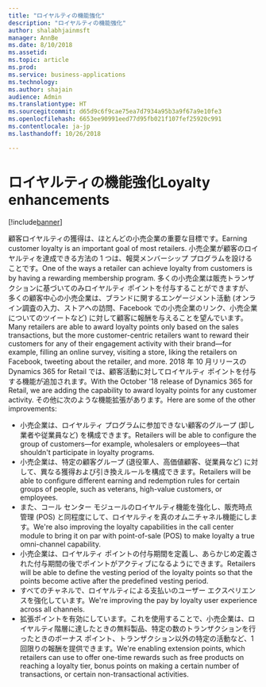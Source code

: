 ```yaml
---
title: "ロイヤルティの機能強化"
description: "ロイヤルティの機能強化"
author: shalabhjainmsft
manager: AnnBe
ms.date: 8/10/2018
ms.assetid: 
ms.topic: article
ms.prod: 
ms.service: business-applications
ms.technology: 
ms.author: shajain
audience: Admin
ms.translationtype: HT
ms.sourcegitcommit: d65d9c6f9cae75ea7d7934a95b3a9f67a9e10fe3
ms.openlocfilehash: 6653ee90991eed77d95fb021f107fef25920c991
ms.contentlocale: ja-jp
ms.lasthandoff: 10/26/2018

---
```

#  <a name="loyalty-enhancements"></a><span data-ttu-id="641e6-103">ロイヤルティの機能強化</span><span class="sxs-lookup"><span data-stu-id="641e6-103">Loyalty enhancements</span></span>

[!include[banner](../../includes/banner.md)]

<span data-ttu-id="641e6-104">顧客ロイヤルティの獲得は、ほとんどの小売企業の重要な目標です。</span><span class="sxs-lookup"><span data-stu-id="641e6-104">Earning customer loyalty is an important goal of most retailers.</span></span> <span data-ttu-id="641e6-105">小売企業が顧客のロイヤルティを達成できる方法の 1 つは、報奨メンバーシップ プログラムを設けることです。</span><span class="sxs-lookup"><span data-stu-id="641e6-105">One of the ways a retailer can achieve loyalty from customers is by having a rewarding membership program.</span></span> <span data-ttu-id="641e6-106">多くの小売企業は販売トランザクションに基づいてのみロイヤルティ ポイントを付与することができますが、多くの顧客中心の小売企業は、ブランドに関するエンゲージメント活動 (オンライン調査の入力、ストアへの訪問、Facebook での小売企業のリンク、小売企業についてのツイートなど) に対して顧客に報酬を与えることを望んでいます。</span><span class="sxs-lookup"><span data-stu-id="641e6-106">Many retailers are able to award loyalty points only based on the sales transactions, but the more customer-centric retailers want to reward their customers for any of their engagement activity with their brand—for example, filling an online survey, visiting a store, liking the retailers on Facebook, tweeting about the retailer, and more.</span></span> <span data-ttu-id="641e6-107">2018 年 10 月リリースの Dynamics 365 for Retail では、顧客活動に対してロイヤルティ ポイントを付与する機能が追加されます。</span><span class="sxs-lookup"><span data-stu-id="641e6-107">With the October '18 release of Dynamics 365 for Retail, we are adding the capability to award loyalty points for any customer activity.</span></span> <span data-ttu-id="641e6-108">その他に次のような機能拡張があります。</span><span class="sxs-lookup"><span data-stu-id="641e6-108">Here are some of the other improvements:</span></span>

- <span data-ttu-id="641e6-109">小売企業は、ロイヤルティ プログラムに参加できない顧客のグループ (卸し業者や従業員など) を構成できます。</span><span class="sxs-lookup"><span data-stu-id="641e6-109">Retailers will be able to configure the group of customers—for example, wholesalers or employees—that shouldn't participate in loyalty programs.</span></span> 
- <span data-ttu-id="641e6-110">小売企業は、特定の顧客グループ (退役軍人、高価値顧客、従業員など) に対して、異なる獲得および引き換えルールを構成できます。</span><span class="sxs-lookup"><span data-stu-id="641e6-110">Retailers will be able to configure different earning and redemption rules for certain groups of people, such as veterans, high-value customers, or employees.</span></span> 
- <span data-ttu-id="641e6-111">また、コール センター モジュールのロイヤルティ機能を強化し、販売時点管理 (POS) と同程度にして、ロイヤルティを真のオムニチャネル機能にします。</span><span class="sxs-lookup"><span data-stu-id="641e6-111">We're also improving the loyalty capabilities in the call center module to bring it on par with point-of-sale (POS) to make loyalty a true omni-channel capability.</span></span>
- <span data-ttu-id="641e6-112">小売企業は、ロイヤルティ ポイントの付与期間を定義し、あらかじめ定義された付与期間の後でポイントがアクティブになるようにできます。</span><span class="sxs-lookup"><span data-stu-id="641e6-112">Retailers will be able to define the vesting period of the loyalty points so that the points become active after the predefined vesting period.</span></span>
- <span data-ttu-id="641e6-113">すべてのチャネルで、ロイヤルティによる支払いのユーザー エクスペリエンスを強化しています。</span><span class="sxs-lookup"><span data-stu-id="641e6-113">We're improving the pay by loyalty user experience across all channels.</span></span>
- <span data-ttu-id="641e6-114">拡張ポイントを有効にしています。これを使用することで、小売企業は、ロイヤルティ階層に達したときの無料製品、特定の数のトランザクションを行ったときのボーナス ポイント、トランザクション以外の特定の活動など、1 回限りの報酬を提供できます。</span><span class="sxs-lookup"><span data-stu-id="641e6-114">We're enabling extension points, which retailers can use to offer one-time rewards such as free products on reaching a loyalty tier, bonus points on making a certain number of transactions, or certain non-transactional activities.</span></span>

